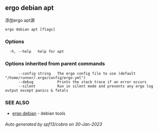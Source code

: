 ## ergo debian apt

添加ergo apt源

```
ergo debian apt [flags]
```

### Options

```
  -h, --help   help for apt
```

### Options inherited from parent commands

```
      --config string   The ergo config file to use (default "/home/runner/.ergo/config/ergo.yml")
      --debug           Prints the stack trace if an error occurs
      --silent          Run in silent mode and prevents any ergo log output except panics & fatals
```

### SEE ALSO

* [ergo debian](ergo_debian.md)	 - debian tools

###### Auto generated by spf13/cobra on 30-Jan-2023
